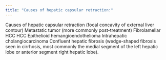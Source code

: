 ```yaml
---
title: "Causes of hepatic capsular retraction:"
---
```

Causes of hepatic capsular retraction (focal concavity of external liver contour)
Metastatic tumor (more commonly post-treatment)
Fibrolamellar HCC
HCC
Epithelioid hemangioendothelioma
Intrahepatic cholangiocarcinoma
Confluent hepatic fibrosis (wedge-shaped fibrosis seen in cirrhosis, most commonly the medial segment of the left hepatic lobe or anterior segment right hepatic lobe).


